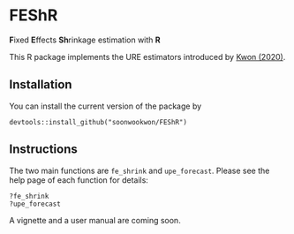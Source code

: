 # FEShR

**F**ixed **E**ffects **Sh**rinkage estimation with **R**

This R package implements the URE estimators introduced by [Kwon
(2020)](https://soonwookwon.github.io/files/Soonwoo_Kwon_JMP.pdf).

## Installation

You can install the current version of the package by
```
devtools::install_github("soonwookwon/FEShR")
```

## Instructions
The two main functions are `fe_shrink` and `upe_forecast`. Please see the help
page of each function for details:
```
?fe_shrink
?upe_forecast
```
A vignette and a user manual are coming soon. 
